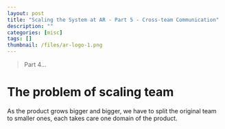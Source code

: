 ```yaml
---
layout: post
title: "Scaling the System at AR - Part 5 - Cross-team Communication"
description: ""
categories: [misc]
tags: []
thumbnail: /files/ar-logo-1.png
---
```


> Part 4...

# The problem of scaling team

As the product grows bigger and bigger, we have to split the original team to smaller ones, each
takes care one domain of the product.
